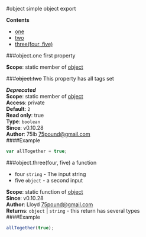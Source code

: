 <a name="module_object"></a>
#object
simple object export

  
**Contents**
* [one](#module_object.one)
* [two](#module_object.two)
* [three(four, five)](#module_object.three)

<a name="module_object.one"></a>
###object.one
first property

**Scope**: static member of [object](#module_object)  
  
<a name="module_object.two"></a>
###~~object.two~~
This property has all tags set

***Deprecated***  
**Scope**: static member of [object](#module_object)  
**Access**: private  
**Default**: `2`  
**Read only**: true  
**Type**: `boolean`  
**Since**: v0.10.28  
**Author**: 75lb <75pound@gmail.com>  
####Example
```js
var allTogether = true;
```
<a name="module_object.three"></a>
###object.three(four, five)
a function


- four `string` - The input string
- five `object` - a second input

**Scope**: static function of [object](#module_object)  
**Since**: v0.10.28  
**Author**: Lloyd <75pound@gmail.com>  
**Returns**: `object` | `string` - this return has several types  
####Example
```js
allTogether(true);
```
